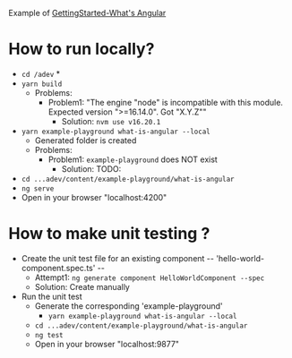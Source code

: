 Example of [GettingStarted-What's Angular](https://angular.io/guide/what-is-angular)

# How to run locally?
* `cd /adev`
  * 
* `yarn build`
  * Problems:
    * Problem1: "The engine "node" is incompatible with this module. Expected version ">=16.14.0". Got "X.Y.Z""
      * Solution: `nvm use v16.20.1`
* `yarn example-playground what-is-angular --local`
  * Generated folder is created
  * Problems:
    * Problem1: `example-playground` does NOT exist
      * Solution: TODO:
* `cd ...adev/content/example-playground/what-is-angular`
* `ng serve`
* Open in your browser "localhost:4200"


# How to make unit testing ?
* Create the unit test file for an existing component -- 'hello-world-component.spec.ts' --
  * Attempt1: `ng generate component HelloWorldComponent --spec`
  * Solution: Create manually
* Run the unit test
  * Generate the corresponding 'example-playground'
    * `yarn example-playground what-is-angular --local`
  * `cd ...adev/content/example-playground/what-is-angular`
  * `ng test`
  * Open in your browser "localhost:9877"